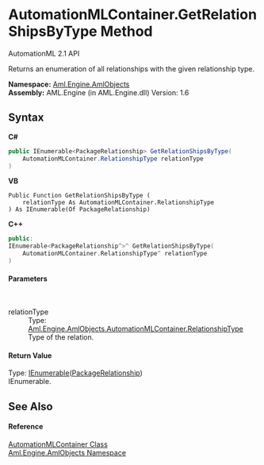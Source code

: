 # AutomationMLContainer.GetRelationShipsByType Method 
AutomationML 2.1 API 

Returns an enumeration of all relationships with the given relationship type.

**Namespace:**&nbsp;<a href="N_Aml_Engine_AmlObjects">Aml.Engine.AmlObjects</a><br />**Assembly:**&nbsp;AML.Engine (in AML.Engine.dll) Version: 1.6

## Syntax

**C#**<br />
``` C#
public IEnumerable<PackageRelationship> GetRelationShipsByType(
	AutomationMLContainer.RelationshipType relationType
)
```

**VB**<br />
``` VB
Public Function GetRelationShipsByType ( 
	relationType As AutomationMLContainer.RelationshipType
) As IEnumerable(Of PackageRelationship)
```

**C++**<br />
``` C++
public:
IEnumerable<PackageRelationship^>^ GetRelationShipsByType(
	AutomationMLContainer.RelationshipType^ relationType
)
```


#### Parameters
&nbsp;<dl><dt>relationType</dt><dd>Type: <a href="T_Aml_Engine_AmlObjects_AutomationMLContainer_RelationshipType">Aml.Engine.AmlObjects.AutomationMLContainer.RelationshipType</a><br />Type of the relation.</dd></dl>

#### Return Value
Type: <a href="https://docs.microsoft.com/dotnet/api/system.collections.generic.ienumerable-1" target="_parent" rel="noopener noreferrer">IEnumerable</a>(<a href="https://docs.microsoft.com/dotnet/api/system.io.packaging.packagerelationship" target="_parent" rel="noopener noreferrer">PackageRelationship</a>)<br />IEnumerable<PackageRelationship>.

## See Also


#### Reference
<a href="T_Aml_Engine_AmlObjects_AutomationMLContainer">AutomationMLContainer Class</a><br /><a href="N_Aml_Engine_AmlObjects">Aml.Engine.AmlObjects Namespace</a><br />